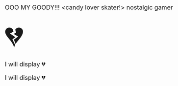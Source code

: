  OOO MY GOODY!!!  <candy lover skater!> nostalgic gamer <!DOCTYPE html>
<html>
<style>
body {
  font-size: 20px;
}
</style>
<body>

<span style='font-size:100px;'>&#128148;</span>
<p>I will display &#128148;</p>
<p>I will display &#x1F494;</p>

</body>
</html>
